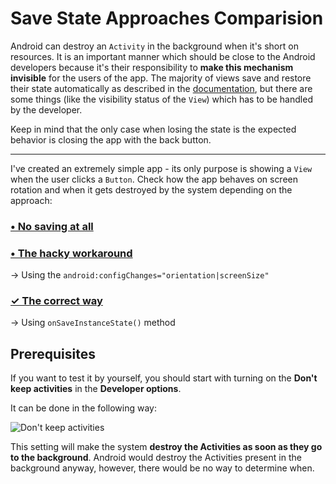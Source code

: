 # Save State Approaches Comparision

Android can destroy an `Activity` in the background when it's short on resources. It is an important manner which should be close to the Android developers because it's their responsibility to **make this mechanism invisible** for the users of the app. The majority of views save and restore their state automatically as described in the [documentation](https://developer.android.com/guide/components/activities/activity-lifecycle.html#saras), but there are some things (like the visibility status of the `View`) which has to be handled by the developer.

Keep in mind that the only case when losing the state is the expected behavior is closing the app with the back button.

---

I've created an extremely simple app - its only purpose is showing a `View` when the user clicks a `Button`. Check how the app behaves on screen rotation and when it gets destroyed by the system depending on the approach:


### [• No saving at all](https://github.com/paulinaglab/SaveStateDemo/tree/no_saving_at_all)

### [• The hacky workaround](https://github.com/paulinaglab/SaveStateDemo/tree/the_hacky_way)

→ Using the `android:configChanges="orientation|screenSize"`

### [✓ The correct way](https://github.com/paulinaglab/SaveStateDemo/tree/proper_save_state)

→ Using `onSaveInstanceState()` method


## Prerequisites

If you want to test it by yourself, you should start with turning on the **Don't keep activities** in the **Developer options**. 

It can be done in the following way:

![Don't keep activities](http://shaftapps.com/udacity_reviewer/gifs/dont_keep_activities.gif)

This setting will make the system **destroy the Activities as soon as they go to the background**. Android would destroy the Activities present in the background anyway, however, there would be no way to determine when. 

